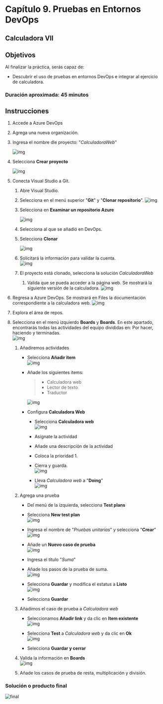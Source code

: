 
# Capítulo 9. Pruebas en Entornos DevOps
## Calculadora VII

## Objetivos
Al finalizar la práctica, serás capaz de:
- Descubrir el uso de pruebas en entornos DevOps e integrar al ejercicio de calculadora.

### Duración aproximada: 45 minutos


## Instrucciones 

1. Accede a Azure DevOps
2. Agrega una nueva organización.
3. Ingresa el nombre dle proyecto: "_CalculadoraWeb_"<br>

    ![img](../images/capitulo9/img1.png)

4. Selecciona **Crear proyecto**<br>

    ![img](../images/capitulo9/img2.png)

5. Conecta Visual Studio a Git.
    1. Abre Visual Studio.
    2. Selecciona en el menú superior "**Git**" y "**Clonar repositorio**".
        ![img](../images/capitulo9/img3.png)

    3. Selecciona en **Examinar un repositorio Azure**

        ![img](../images/capitulo9/img4.png)
    
    4. Selecciona al que se añadió en DevOps. 
    5. Selecciona **Clonar**

        ![img](../images/capitulo9/img5.png)
    
    6. Solicitará la información para validar la cuenta. <br>
        ![img](../images/capitulo9/img6.png)
    
    7. El proyecto está clonado, selecciona la solución _CalculadoraWeb_
        1. Valida que se pueda acceder a la página web. Se mostrará la siguiente versión de la calculadora. 
            ![img](../images/capitulo9/img7.png)

6. Regresa a Azure DevOps. Se mostrará en Files la documentación correspondiente a la calculadora web.
    ![img](../images/capitulo9/img8.png)

7. Explora el área de repos.

8. Selecciona en el menú izquierdo **Boards** y **Boards**. En este apartado, encontrarás todas las actividades del equipo divididas en: Por hacer, haciendo y terminadas. <br>
    ![img](../images/capitulo9/img9.png)

    1. Añadiremos actividades
        - Selecciona **Añadir item**<br>
            ![img](../images/capitulo9/img10.png)

        - Añade los siguientes items:
            > - Calculadora web
            > - Lector de texto
            > - Traductor

            ![img](../images/capitulo9/img11.png)

        - Configura **Calculadora Web**
            - Selecciona **Calculadora web**<br>
            ![img](../images/capitulo9/img12.png)

            - Asígnate la actividad
            - Añade una descripción de la actividad
            - Coloca la prioridad 1.
            - Cierra y guarda.<br>
            ![img](../images/capitulo9/img13.png)

            - Lleva _Calculadora web_ a "**Doing**"<br>
            ![img](../images/capitulo9/img14.png)

    
    2. Agrega una prueba
        - Del menú de la izquierda, selecciona **Test plans**
        - Selecciona **New test plan**<br>
        ![img](../images/capitulo9/img15.png)

        - Ingresa el nombre de "_Pruebas unitarias_" y selecciona "**Crear**"<br>
        ![img](../images/capitulo9/img16.png)

        - Añade un **Nuevo caso de prueba**<br>
        ![img](../images/capitulo9/img17.png)

        - Ingresa el título "_Suma_"
        - Añade los pasos de la prueba de suma. <br>
        ![img](../images/capitulo9/img18.png)

        - Selecciona **Guardar** y modifica el estatus a **Listo**<br>
        ![img](../images/capitulo9/img19.png)

        - Selecciona **Guardar**
    
    3. Añadimos el caso de prueba a _Calculadora web_

        - Seleccionamos **Añadir link** y da clic en **Item existente**<br>
        ![img](../images/capitulo9/img20.png)

        - Selecciona **Test** a _Calculadora web_ y da clic en **Ok**<br>
         ![img](../images/capitulo9/img21.png)

        - Selecciona **Guardar y cerrar**
    
    4. Valida la información en **Boards**<br>
    ![img](../images/capitulo9/img22.png)

    5. Añade los casos de prueba de resta, multiplicación y división. 
  
### Solución o producto final
![final](../images/capitulo9/img23.png)


